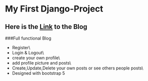 # My First Django-Project
## Here is the [Link](http://monster2003.pythonanywhere.com/) to the Blog
###Full functional Blog
* Register\
* Login & Logout\
* create your own profile\
* add profile picture and posts\
* Create,Update,Delete your own posts or see others people posts\
* Designed with bootstrap 5
